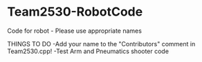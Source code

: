 Team2530-RobotCode
======================

Code for robot - Please use appropriate names

THINGS TO DO
-Add your name to the "Contributors" comment in Team2530.cpp!
-Test Arm and Pneumatics shooter code

